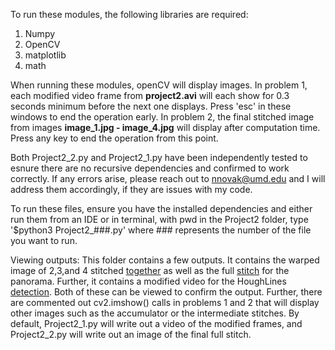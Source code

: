 To run these modules, the following libraries are required:
1. Numpy
2. OpenCV
3. matplotlib
4. math

When running these modules, openCV will display images. In problem 1, each modified video frame from **project2.avi** will each show for 0.3 seconds minimum before the next one displays. Press 'esc' in these windows to end the operation early. In problem 2, the final stitched image from images **image_1.jpg - image_4.jpg** will display after computation time. Press any key to end the operation from this point.

Both Project2_2.py and Project2_1.py have been independently tested to esnure there are no recursive dependencies and confirmed to work correctly. If any errors arise, please reach out to nnovak@umd.edu and I will address them accordingly, if they are issues with my code.

To run these files, ensure you have the installed dependencies and either run them from an IDE or in terminal, with pwd in the Project2 folder, type '$python3 Project2_###.py' where ### represents the number of the file you want to run.

Viewing outputs:
This folder contains a few outputs. It contains the warped image of 2,3,and 4 stitched [together](https://github.com/njnovak/Manual-Homography-Computation/blob/b7bf0992250ee4e2713d19ddf74cfa781c037ee4/Homography%20Computation/Just%20warping%20before%20final%20stitch.png)  as well as the full [stitch](https://github.com/njnovak/Manual-Homography-Computation/blob/b7bf0992250ee4e2713d19ddf74cfa781c037ee4/Homography%20Computation/FullStitch.jpg) for the panorama. Further, it contains a modified video for the HoughLines [detection](https://github.com/njnovak/Manual-Homography-Computation/blob/b7bf0992250ee4e2713d19ddf74cfa781c037ee4/Homography%20Computation/HoughTransform.avi). Both of these can be viewed to confirm the output. Further, there are commented out cv2.imshow() calls in problems 1 and 2 that will display other images such as the accumulator or the intermediate stitches. By default, Project2_1.py will write out a video of the modified frames, and Project2_2.py will write out an image of the final full stitch.

